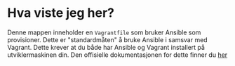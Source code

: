 # Hva viste jeg her?

Denne mappen inneholder en `Vagrantfile` som bruker Ansible som provisioner. Dette er "standardmåten" å bruke Ansible i samsvar med Vagrant. Dette krever at du både har Ansible og Vagrant installert på utviklermaskinen din. Den offisielle dokumentasjonen for dette finner du [her](https://www.vagrantup.com/docs/provisioning/ansible.html)
